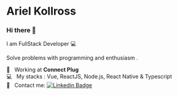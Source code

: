 # Ariel Kollross

### Hi there  👋
I am FullStack Developer :computer:

Solve problems with programming and enthusiasm .

 :rocket:  &nbsp; Working at **Connect Plug**
 <br/> :computer: &nbsp; My stacks : Vue, ReactJS, Node.js, React Native & Typescript
 <br/> :email: &nbsp; Contact me: [![Linkedin Badge](https://img.shields.io/badge/-Ariel_Kollross-blue?style=flat-square&logo=Linkedin&logoColor=white&link=https://www.linkedin.com/in/arielkollross/)](https://www.linkedin.com/in/arielkollross/) 
